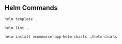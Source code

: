 ## Helm Commands
```sh
helm template .
```

```sh
helm lint .
```

```sh
helm install ecommerce-app-helm-charts ./helm-charts
```